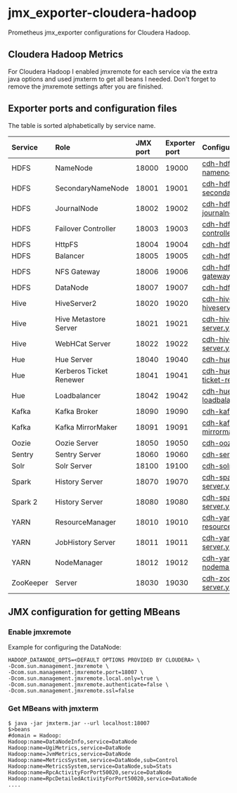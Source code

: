 # jmx_exporter-cloudera-hadoop

Prometheus jmx_exporter configurations for Cloudera Hadoop.

## Cloudera Hadoop Metrics

For Cloudera Hadoop I enabled jmxremote for each service via the extra java options and used jmxterm to get all beans I needed. Don't forget to remove the jmxremote settings after you are finished.

## Exporter ports and configuration files

The table is sorted alphabetically by service name.

| Service   | Role                    | JMX port  | Exporter port | Configuration file                          |
|:----------|:------------------------|:----------|:--------------|:--------------------------------------------|
| HDFS      | NameNode                | 18000     | 19000         | [cdh-hdfs-namenode.yaml][1]                 |
| HDFS      | SecondaryNameNode       | 18001     | 19001         | [cdh-hdfs-secondarynamenode.yaml][2]        |
| HDFS      | JournalNode             | 18002     | 19002         | [cdh-hdfs-journalnode.yaml][3]              |
| HDFS      | Failover Controller     | 18003     | 19003         | [cdh-hdfs-failover-controller.yaml][4]      |
| HDFS      | HttpFS                  | 18004     | 19004         | [cdh-hdfs-httpfs.yaml][5]                   |
| HDFS      | Balancer                | 18005     | 19005         | [cdh-hdfs-balancer.yaml][6]                 |
| HDFS      | NFS Gateway             | 18006     | 19006         | [cdh-hdfs-nfs-gateway.yaml][7]              |
| HDFS      | DataNode                | 18007     | 19007         | [cdh-hdfs-datanode.yaml][8]                 |
| Hive      | HiveServer2             | 18020     | 19020         | [cdh-hive-hiveserver2.yaml][9]              |
| Hive      | Hive Metastore Server   | 18021     | 19021         | [cdh-hive-metastore-server.yaml][10]        |
| Hive      | WebHCat Server          | 18022     | 19022         | [cdh-hive-webhcat-server.yaml][11]          |
| Hue       | Hue Server              | 18040     | 19040         | [cdh-hue-server.yaml][12]                   |
| Hue       | Kerberos Ticket Renewer | 18041     | 19041         | [cdh-hue-kerberos-ticket-renewer.yaml][13]  |
| Hue       | Loadbalancer            | 18042     | 19042         | [cdh-hue-loadbalancer.yaml][14]             |
| Kafka     | Kafka Broker            | 18090     | 19090         | [cdh-kafka-broker.yaml][15]                 |
| Kafka     | Kafka MirrorMaker       | 18091     | 19091         | [cdh-kafke-mirrormaker.yaml][16]            |
| Oozie     | Oozie Server            | 18050     | 19050         | [cdh-oozie-server.yaml][17]                 |
| Sentry    | Sentry Server           | 18060     | 19060         | [cdh-sentry-server.yaml][18]                |
| Solr      | Solr Server             | 18100     | 19100         | [cdh-solr-server.yaml][19]                  |
| Spark     | History Server          | 18070     | 19070         | [cdh-spark-history-server.yaml][20]         |
| Spark 2   | History Server          | 18080     | 19080         | [cdh-spark2-history-server.yaml][21]        |
| YARN      | ResourceManager         | 18010     | 19010         | [cdh-yarn-resourcemanager.yaml][22]         |
| YARN      | JobHistory Server       | 18011     | 19011         | [cdh-yarn-jobhistory-server.yaml][23]       |
| YARN      | NodeManager             | 18012     | 19012         | [cdh-yarn-nodemanager.yaml][24]             |
| ZooKeeper | Server                  | 18030     | 19030         | [cdh-zookeeper-server.yaml][25]             |

## JMX configuration for getting MBeans

### Enable jmxremote

Example for configuring the DataNode:

    HADOOP_DATANODE_OPTS=<DEFAULT OPTIONS PROVIDED BY CLOUDERA> \
    -Dcom.sun.management.jmxremote \
    -Dcom.sun.management.jmxremote.port=18007 \
    -Dcom.sun.management.jmxremote.local.only=true \
    -Dcom.sun.management.jmxremote.authenticate=false \
    -Dcom.sun.management.jmxremote.ssl=false

### Get MBeans with jmxterm

    $ java -jar jmxterm.jar --url localhost:18007
    $>beans
    #domain = Hadoop:
    Hadoop:name=DataNodeInfo,service=DataNode
    Hadoop:name=UgiMetrics,service=DataNode
    Hadoop:name=JvmMetrics,service=DataNode
    Hadoop:name=MetricsSystem,service=DataNode,sub=Control
    Hadoop:name=MetricsSystem,service=DataNode,sub=Stats
    Hadoop:name=RpcActivityForPort50020,service=DataNode
    Hadoop:name=RpcDetailedActivityForPort50020,service=DataNode
    ....

[1]: cdh-hdfs-namenode.yaml
[2]: cdh-hdfs-secondarynamenode.yaml
[3]: cdh-hdfs-journalnode.yaml
[4]: cdh-hdfs-failover-controller.yaml
[5]: cdh-hdfs-httpfs.yaml
[6]: cdh-hdfs-balancer.yaml
[7]: cdh-hdfs-nfs-gateway.yaml
[8]: cdh-hdfs-datanode.yaml
[9]: cdh-hive-hiveserver2.yaml
[10]: cdh-hive-metastore-server.yaml
[11]: cdh-hive-webhcat-server.yaml
[12]: cdh-hue-server.yaml
[13]: cdh-hue-kerberos-ticket-renewer.yaml
[14]: cdh-hue-loadbalancer.yaml
[15]: cdh-kafka-broker.yaml
[16]: cdh-kafke-mirrormaker.yaml
[17]: cdh-oozie-server.yaml
[18]: cdh-sentry-server.yaml
[19]: cdh-solr-server.yaml
[20]: cdh-spark-history-server.yaml
[21]: cdh-spark2-history-server.yaml
[22]: cdh-yarn-resourcemanager.yaml
[23]: cdh-yarn-jobhistory-server.yaml
[24]: cdh-yarn-nodemanager.yaml
[25]: cdh-zookeeper-server.yaml